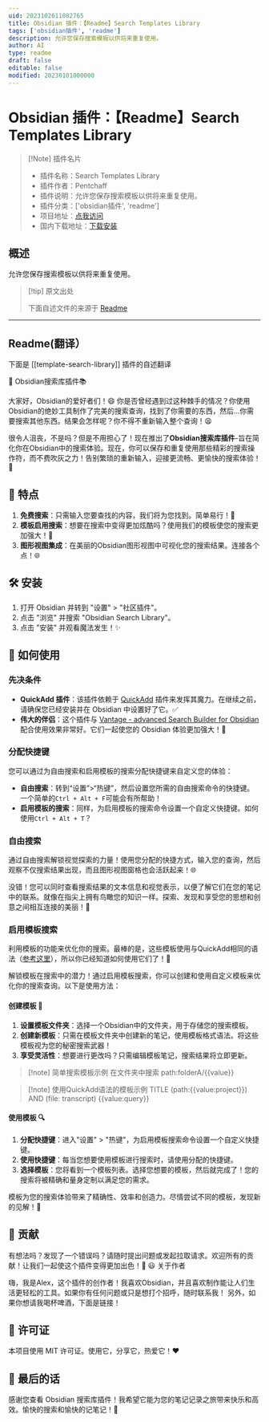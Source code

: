 ```yaml
---
uid: 2023102611082765
title: Obsidian 插件：【Readme】Search Templates Library
tags: ['obsidian插件', 'readme']
description: 允许您保存搜索模板以供将来重复使用。
author: AI
type: readme
draft: false
editable: false
modified: 20230101000000
---
```


# Obsidian 插件：【Readme】Search Templates Library

> [!Note] 插件名片
> - 插件名称：Search Templates Library
> - 插件作者：Pentchaff
> - 插件说明：允许您保存搜索模板以供将来重复使用。
> - 插件分类：['obsidian插件', 'readme']
> - 项目地址：[点我访问](https://github.com/Pentchaff/obsidian-search-library)
> - 国内下载地址：[下载安装](https://pkmer.cn/products/plugin/pluginMarket/?template-search-library)

## 概述

允许您保存搜索模板以供将来重复使用。



> [!tip] 原文出处
> 
>下面自述文件的来源于 [Readme](https://ghproxy.net/https://raw.githubusercontent.com/Pentchaff/obsidian-search-library/main/README.md)
> 

---

## Readme(翻译）

下面是 [[template-search-library]] 插件的自述翻译


🚀 Obsidian搜索库插件📚

大家好，Obsidian的爱好者们！😄 你是否曾经遇到过这种棘手的情况？你使用Obsidian的绝妙工具制作了完美的搜索查询，找到了你需要的东西，然后...你需要搜索其他东西。结果会怎样呢？你不得不重新输入整个查询！😫

很令人沮丧，不是吗？但是不用担心了！现在推出了**Obsidian搜索库插件**-旨在简化你在Obsidian中的搜索体验。现在，你可以保存和重复使用那些精彩的搜索操作符，而不费吹灰之力！告别繁琐的重新输入，迎接更流畅、更愉快的搜索体验！🎉
## 🌟 特点

1. **免费搜索**：只需输入您要查找的内容，我们将为您找到。简单易行！🥧
2. **模板启用搜索**：想要在搜索中变得更加炫酷吗？使用我们的模板使您的搜索更加强大！🎩
3. **图形视图集成**：在美丽的Obsidian图形视图中可视化您的搜索结果。连接各个点！🌐
## 🛠️ 安装

1. 打开 Obsidian 并转到 "设置" > "社区插件"。
2. 点击 "浏览" 并搜索 "Obsidian Search Library"。
3. 点击 "安装" 并观看魔法发生！✨
## 📝 如何使用
### 先决条件

- **QuickAdd 插件**：该插件依赖于 [QuickAdd](https://github.com/chhoumann/quickadd) 插件来发挥其魔力。在继续之前，请确保您已经安装并在 Obsidian 中设置好了它。✅
- **伟大的伴侣**：这个插件与 [Vantage - advanced Search Builder for Obsidian](https://github.com/ryanjamurphy/vantage-obsidian) 配合使用效果非常好。它们一起使您的 Obsidian 体验更加强大！🚀
### 分配快捷键

您可以通过为自由搜索和启用模板的搜索分配快捷键来自定义您的体验：

- **自由搜索**：转到“设置”>“热键”，然后设置您所需的自由搜索命令的快捷键。一个简单的`Ctrl + Alt + F`可能会有所帮助！
- **启用模板的搜索**：同样，为启用模板的搜索命令设置一个自定义快捷键。如何使用`Ctrl + Alt + T`？
### 自由搜索

通过自由搜索解锁视觉探索的力量！使用您分配的快捷方式，输入您的查询，然后观察不仅搜索结果出现，而且图形视图窗格也会活跃起来！🌐

没错！您可以同时查看搜索结果的文本信息和视觉表示，以便了解它们在您的笔记中的联系。就像在指尖上拥有鸟瞰您的知识一样。探索、发现和享受您的思想和创意之间相互连接的美丽！🎨
### 启用模板搜索

利用模板的功能来优化你的搜索。最棒的是，这些模板使用与QuickAdd相同的语法（[参考这里](https://quickadd.obsidian.guide/docs/FormatSyntax)），所以你已经知道如何使用它们了！🎩

解锁模板在搜索中的潜力！通过启用模板搜索，你可以创建和使用自定义模板来优化你的搜索查询。以下是使用方法：
#### 创建模板 📝

1. **设置模板文件夹**：选择一个Obsidian中的文件夹，用于存储您的搜索模板。
2. **创建新模板**：只需在模板文件夹中创建新的笔记，使用模板格式语法。将这些模板视为您的秘密搜索武器！
3. **享受灵活性**：想要进行更改吗？只需编辑模板笔记，搜索结果将立即更新。

>[!note] 简单搜索模板示例
>在文件夹中搜索
>path:folderA/{{value}}

>[!note] 使用QuickAdd语法的模板示例
>TITLE
> (path:{{value:project}})  AND (file: transcript) {{value:query}}
#### 使用模板 🔍

1. **分配快捷键**：进入"设置" > "热键"，为启用模板搜索命令设置一个自定义快捷键。
2. **使用快捷键**：每当您想要使用模板进行搜索时，请使用分配的快捷键。
3. **选择模板**：您将看到一个模板列表。选择您想要的模板，然后就完成了！您的搜索将被精确和量身定制以满足您的需求。

模板为您的搜索体验带来了精确性、效率和创造力。尽情尝试不同的模板，发现新的见解！🧩
## 🙏 贡献

有想法吗？发现了一个错误吗？请随时提出问题或发起拉取请求。欢迎所有的贡献！让我们一起使这个插件变得更加出色！🤝
😃 关于作者

嗨，我是Alex，这个插件的创作者！我喜欢Obsidian，并且喜欢制作能让人们生活更轻松的工具。如果你有任何问题或只是想打个招呼，随时联系我！
另外，如果你想请我喝杯啤酒，下面是链接！


## 📜 许可证

本项目使用 MIT 许可证。使用它，分享它，热爱它！❤️
## 🎉 最后的话

感谢您查看 Obsidian 搜索库插件！我希望它能为您的笔记记录之旅带来快乐和高效。愉快的搜索和愉快的记笔记！🎈




